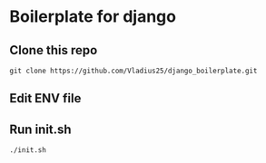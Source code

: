 # Boilerplate for django

## Clone this repo
`git clone https://github.com/Vladius25/django_boilerplate.git`

## Edit ENV file

## Run init.sh
`./init.sh`
